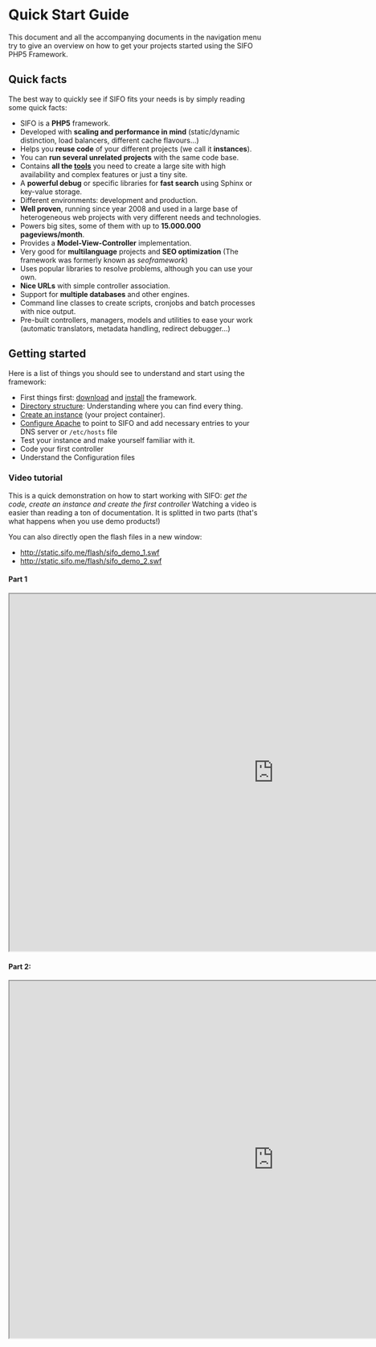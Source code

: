 Quick Start Guide
=================
This document and all the accompanying documents in the navigation menu try to give an overview on how to get your projects started using the SIFO PHP5 Framework.

Quick facts
-----------
The best way to quickly see if SIFO fits your needs is by simply reading some quick facts:

 * SIFO is a **PHP5** framework.
 * Developed with **scaling and performance in mind** (static/dynamic distinction, load balancers, different cache flavours...)
 * Helps you **reuse code** of your different projects (we call it **instances**).
 * You can **run several unrelated projects** with the same code base.
 * Contains **all the [tools]** you need to create a large site with high availability and complex features or just a tiny site.
 * A **powerful debug** or specific libraries for **fast search** using Sphinx or key-value storage.
 * Different environments: development and production.
 * **Well proven**, running since year 2008 and used in a large base of heterogeneous web projects with very different needs and technologies.
 * Powers big sites, some of them with up to **15.000.000 pageviews/month**.
 * Provides a **Model-View-Controller** implementation.
 * Very good for **multilanguage** projects and **SEO optimization** (The framework was formerly known as *seoframework*)
 * Uses popular libraries to resolve problems, although you can use your own.
 * **Nice URLs** with simple controller association.
 * Support for **multiple databases** and other engines.
 * Command line classes to create scripts, cronjobs and batch processes with nice output.
 * Pre-built controllers, managers, models and utilities to ease your work (automatic translators, metadata handling, redirect debugger...)



Getting started
---------------
Here is a list of things you should see to understand and start using the framework:

* First things first: [download] and [install] the framework.
* [Directory structure]: Understanding where you can find every thing.
* [Create an instance] (your project container).
* [Configure Apache] to point to SIFO and add necessary entries to your DNS server or `/etc/hosts` file
* Test your instance and make yourself familiar with it.
* Code your first controller
* Understand the Configuration files

### Video tutorial ###
This is a quick demonstration on how to start working with SIFO: *get the code, create an instance and create the first controller* Watching a video is easier than reading a ton of documentation. It is splitted in two parts (that's what happens when you use demo products!)

You can also directly open the flash files in a new window:

* <http://static.sifo.me/flash/sifo_demo_1.swf>
* <http://static.sifo.me/flash/sifo_demo_2.swf>

#### Part 1 ####
<iframe width="1051" height="710" src="http://static.sifo.me/flash/sifo_demo_1.swf" frameborder="1" allowfullscreen></iframe>

#### Part 2: ####
<iframe width="1051" height="710" src="http://static.sifo.me/flash/sifo_demo_2.swf" frameborder="1" allowfullscreen></iframe>

[download]: /download
[install]: /install
[tools]: /tools
[Directory structure]: /quick-start/directory-structure
[Create an instance]: /quick-start/creating-instances
[Configure Apache]: /install/apache-virtualhosts